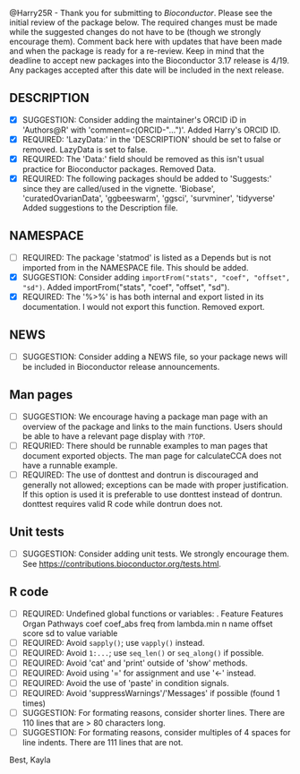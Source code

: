 @Harry25R - Thank you for submitting to _Bioconductor_. Please see the initial review of
the package below. The required changes must be made while the suggested
changes do not have to be (though we strongly encourage them). Comment back
here with updates that have been made and when the package is ready for a
re-review.
Keep in mind that the deadline to accept new packages into the Bioconductor 3.17
release is 4/19. Any packages accepted after this date will be included in the
next release.

## DESCRIPTION

- [x] SUGGESTION: Consider adding the maintainer's ORCID iD in 'Authors@R' with
  'comment=c(ORCID-"...")'.
Added Harry's ORCID ID.
- [x] REQUIRED: 'LazyData:' in the 'DESCRIPTION' should be set to false or 
removed.
LazyData is set to false.
- [x] REQUIRED: The 'Data:' field should be removed as this isn't usual practice
  for Bioconductor packages.
Removed Data.
- [x] REQUIRED: The following packages should be added to 'Suggests:' since they
  are called/used in the vignette.
	'Biobase', 'curatedOvarianData', 'ggbeeswarm', 'ggsci', 'survminer',
        'tidyverse'
Added suggestions to the Description file.

## NAMESPACE

- [ ] REQUIRED: The package 'statmod' is listed as a Depends but is not imported
  from in the NAMESPACE file. This should be added.
- [x] SUGGESTION: Consider adding `importFrom("stats", "coef", "offset", "sd")`.
Added importFrom("stats", "coef", "offset", "sd").
- [x] REQUIRED: The '%>%' is has both internal and export listed in its
  documentation. I would not export this function.
Removed export.

## NEWS

- [ ] SUGGESTION: Consider adding a NEWS file, so your package news will be 
included in Bioconductor release announcements.

## Man pages

- [ ] SUGGESTION: We encourage having a package man page with an overview of the
  package and links to the main functions. Users should be able to have a
relevant page display with `?TOP`.
- [ ] REQURIED: There should be runnable examples to man pages that document
  exported objects. The man page for calculateCCA does not have a runnable
example.
- [ ] REQUIRED: The use of donttest and dontrun is discouraged and generally not
  allowed; exceptions can be made with proper justification. If this option is
used it is preferable to use donttest instead of dontrun. donttest requires
valid R code while dontrun does not.

## Unit tests

- [ ] SUGGESTION: Consider adding unit tests. We strongly encourage them. See
  https://contributions.bioconductor.org/tests.html.

## R code

- [ ] REQUIRED: Undefined global functions or variables:
        . Feature Features Organ Pathways coef coef_abs freq from lambda.min n
        name offset score sd to value variable
- [ ] REQUIRED: Avoid `sapply()`; use `vapply()` instead.
- [ ] REQUIRED: Avoid `1:...`; use `seq_len()` or `seq_along()` if possible.
- [ ] REQUIRED: Avoid 'cat' and 'print' outside of 'show' methods.
- [ ] REQUIRED: Avoid using '=' for assignment and use '<-' instead.
- [ ] REQUIRED: Avoid the use of 'paste' in condition signals.
- [ ] REQUIRED: Avoid 'suppressWarnings'/'Messages' if possible (found 1 times)
- [ ] SUGGESTION: For formating reasons, consider shorter lines. There are 110 
lines that are > 80 characters long.
- [ ] SUGGESTION: For formating reasons, consider multiples of 4 spaces for line
 indents. There are 111 lines that are not.

Best,
Kayla
